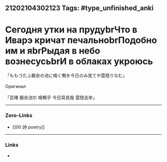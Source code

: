 21202104302123
Tags: #type_unfinished_anki 
---
# Сегодня утки на прудуbrЧто в Иварэ кричат печальноbrПодобно им и яbrРыдая в небо вознесусьbrИ в облаках укроюсь

「ももづたふ磐余の池に鳴く鴨を今日のみ見てや雲隠りなむ」<br><br>Оригинал<br><br>「百傳 磐余池尓 鳴鴨乎 今日耳見哉 雲隠去牟」

---
### Zero-Links
- [[00 詩 poetry]]
---
### Links
-